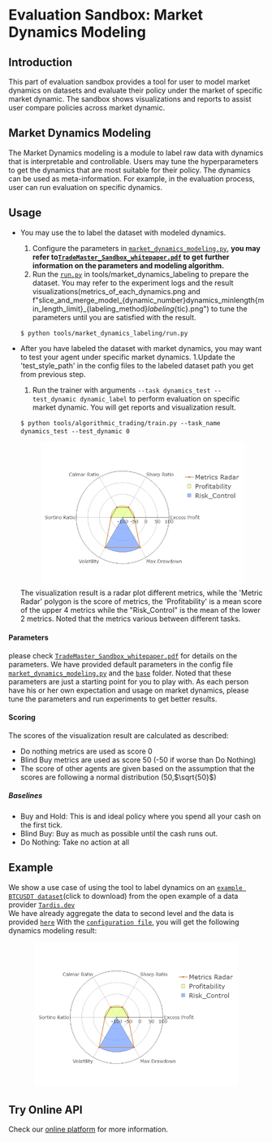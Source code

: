 # Evaluation Sandbox: Market Dynamics Modeling

## Introduction 
This part of evaluation sandbox provides a tool for user to model market dynamics on datasets and evaluate their policy under the market of specific market dynamic. 
The sandbox shows visualizations and reports to assist user compare policies across market dynamic.

## Market Dynamics Modeling
The Market Dynamics modeling is a module to label raw data with dynamics that is interpretable and controllable. Users may tune the hyperparameters to get the dynamics that are most suitable for their policy.
The dynamics can be used as meta-information. For example, in the evaluation process, user can run evaluation on specific dynamics.

## Usage 
- You may use the to label the dataset with modeled dynamics.
  1. Configure the parameters in [`market_dynamics_modeling.py`](../../../configs/market_dynamics_modeling/market_dynamics_modeling.py), **you may refer to[`TradeMaster_Sandbox_whitepaper.pdf`](TradeMaster_Sandbox_whitepaper.pdf) to get further information on the parameters and modeling algorithm.** 
  1. Run the [`run.py`](../../../tools/market_dynamics_labeling/run.py)  in tools/market_dynamics_labeling to prepare the dataset. You may refer to the experiment logs and the result visualizations(metrics_of_each_dynamics.png and f"slice_and_merge_model_{dynamic_number}dynamics_minlength{min_length_limit}_{labeling_method}_labeling_{tic}.png") to tune the parameters until you are satisfied with the result.
  ```
  $ python tools/market_dynamics_labeling/run.py
  ```

- After you have labeled the dataset with market dynamics, you may want to test your agent under specific market dynamics.
  1.Update the 'test_style_path' in the config files to the labeled dataset path you get from previous step.
  1. Run the trainer with arguments `--task dynamics_test --test_dynamic dynamic_label` to perform evaluation on specific market dynamic. You will get reports and visualization result.
  ```
  $ python tools/algorithmic_trading/train.py --task_name dynamics_test --test_dynamic 0
  ```
  <div align="center">
          <img src="example_figs/Radar_plot.png" width = 400 height =  />
        </div> 
  The visualization result is a radar plot different metrics, while the 'Metric Radar' polygon is the score of metrics, the 'Profitability' is a mean score of the upper 4 metrics while the "Risk_Control" is the mean of the lower 2 metrics. Noted that the metrics various between different tasks.
#### Parameters 
please check [`TradeMaster_Sandbox_whitepaper.pdf`](TradeMaster_Sandbox_whitepaper.pdf) for details on the parameters. We have provided default parameters in the config file [`market_dynamics_modeling.py`](../../../configs/market_dynamics_modeling/market_dynamics_modeling.py) and the [`base`](../../../configs/_base_/market_dynamics_model) folder. Noted that these parameters are just a starting point for you to play with. As each person have his or her own expectation and usage on market dynamics, please tune the parameters and run experiments to get better results.
#### Scoring
The scores of the visualization result are calculated as described:
- Do nothing metrics are used as score 0
- Blind Buy metrics are used as score 50 (-50 if worse than Do Nothing)
- The score of other agents are given based on the assumption that the scores are following a normal distribution (50,$\sqrt{50}$)
##### Baselines
  - Buy and Hold: This is and ideal policy where you spend all your cash on the first tick.
  - Blind Buy: Buy as much as possible until the cash runs out.
  - Do Nothing: Take no action at all
## Example
We show a use case of using the tool to label dynamics on an [`example BTCUSDT dataset`](https://datasets.tardis.dev/v1/binance-futures/book_snapshot_5/2020/09/01/BTCUSDT.csv.gz)(click to download) from the open example of a data provider [`Tardis.dev`](https://docs.tardis.dev/downloadable-csv-files)   
We have already aggregate the data to second level and the data is provided [`here`](../../../data/market_dynamics_modeling/second_level_BTC_LOB/2020-09-01-2020-09-01.feather)
With the [`configuration file`](../../../configs/market_dynamics_modeling/market_dynamics_modeling.py), you will get the following dynamics modeling result:
  <div align="center">
          <img src="example_figs/Radar_plot.png" width = 400 height =  />
        </div> 






## Try Online API
Check our [online platform](http://trademaster.ai/) for more information.


